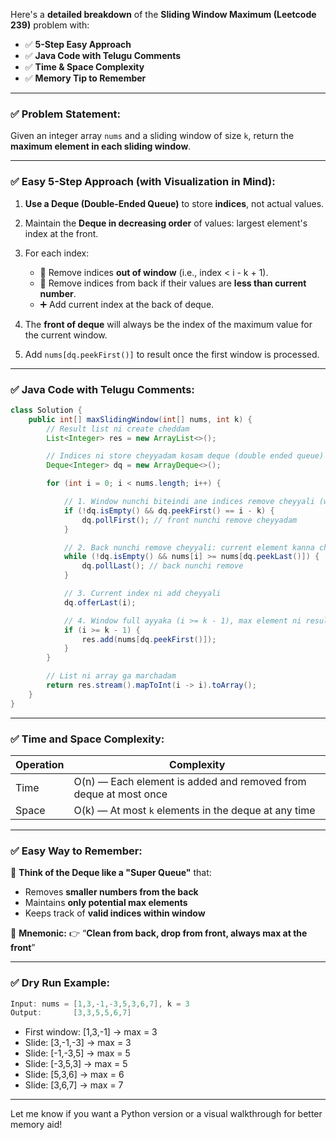 Here's a **detailed breakdown** of the **Sliding Window Maximum (Leetcode 239)** problem with:

* ✅ **5-Step Easy Approach**
* ✅ **Java Code with Telugu Comments**
* ✅ **Time & Space Complexity**
* ✅ **Memory Tip to Remember**

---

### ✅ Problem Statement:

Given an integer array `nums` and a sliding window of size `k`, return the **maximum element in each sliding window**.

---

### ✅ Easy 5-Step Approach (with Visualization in Mind):

1. **Use a Deque (Double-Ended Queue)** to store **indices**, not actual values.
2. Maintain the **Deque in decreasing order** of values: largest element's index at the front.
3. For each index:

   * 🔁 Remove indices **out of window** (i.e., index < i - k + 1).
   * 🔁 Remove indices from back if their values are **less than current number**.
   * ➕ Add current index at the back of deque.
4. The **front of deque** will always be the index of the maximum value for the current window.
5. Add `nums[dq.peekFirst()]` to result once the first window is processed.

---

### ✅ Java Code with Telugu Comments:

```java
class Solution {
    public int[] maxSlidingWindow(int[] nums, int k) {
        // Result list ni create cheddam
        List<Integer> res = new ArrayList<>();

        // Indices ni store cheyyadam kosam deque (double ended queue) use chestunnam
        Deque<Integer> dq = new ArrayDeque<>();

        for (int i = 0; i < nums.length; i++) {

            // 1. Window nunchi biteindi ane indices remove cheyyali (window start out of range ayipothundi ante)
            if (!dq.isEmpty() && dq.peekFirst() == i - k) {
                dq.pollFirst(); // front nunchi remove cheyyadam
            }

            // 2. Back nunchi remove cheyyali: current element kanna chinna elements useless
            while (!dq.isEmpty() && nums[i] >= nums[dq.peekLast()]) {
                dq.pollLast(); // back nunchi remove
            }

            // 3. Current index ni add cheyyali
            dq.offerLast(i);

            // 4. Window full ayyaka (i >= k - 1), max element ni result lo add cheyyali
            if (i >= k - 1) {
                res.add(nums[dq.peekFirst()]);
            }
        }

        // List ni array ga marchadam
        return res.stream().mapToInt(i -> i).toArray();
    }
}
```

---

### ✅ Time and Space Complexity:

| Operation | Complexity                                                       |
| --------- | ---------------------------------------------------------------- |
| Time      | O(n) — Each element is added and removed from deque at most once |
| Space     | O(k) — At most `k` elements in the deque at any time             |

---

### ✅ Easy Way to Remember:

🧠 **Think of the Deque like a "Super Queue"** that:

* Removes **smaller numbers from the back**
* Maintains **only potential max elements**
* Keeps track of **valid indices within window**

🧠 **Mnemonic:**
👉 “**Clean from back, drop from front, always max at the front**”

---

### ✅ Dry Run Example:

```java
Input: nums = [1,3,-1,-3,5,3,6,7], k = 3  
Output:       [3,3,5,5,6,7]
```

* First window: \[1,3,-1] → max = 3
* Slide: \[3,-1,-3] → max = 3
* Slide: \[-1,-3,5] → max = 5
* Slide: \[-3,5,3] → max = 5
* Slide: \[5,3,6] → max = 6
* Slide: \[3,6,7] → max = 7

---

Let me know if you want a Python version or a visual walkthrough for better memory aid!
